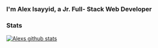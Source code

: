 ### I'm Alex Isayyid, a Jr. Full- Stack Web Developer

<!--
**aisayyid/aisayyid** is a ✨ _special_ ✨ repository because its `README.md` (this file) appears on your GitHub profile.

Here are some ideas to get you started:


- 📫 How to reach me: alexisayyid@gmail.com
- ⚡ Fun fact: ...
-->

### Stats <img src="https://emojis.slackmojis.com/emojis/images/1590587834/9224/workflow.png?1590587834" width="15"/>
[![Alexs github stats](https://github-readme-stats.vercel.app/api?username=aisayyid&show_icons=true&title_color=fff&icon_color=79ff97&text_color=9f9f9f&bg_color=151515)](https://github.com/aisayyid)
